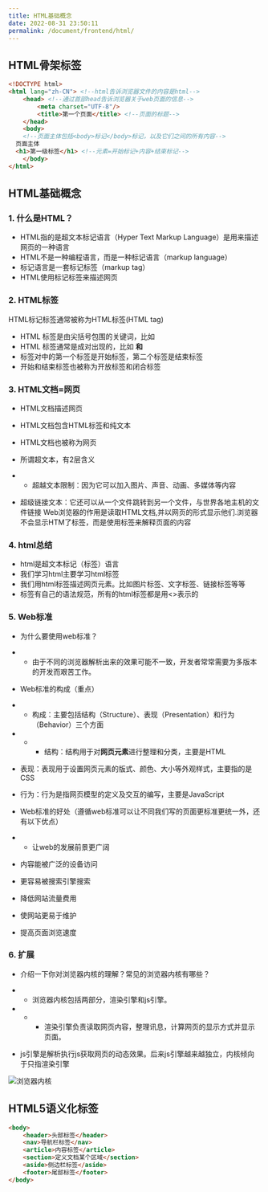 ```yaml
---
title: HTML基础概念
date: 2022-08-31 23:50:11
permalink: /document/frontend/html/
---
```


## HTML骨架标签

```html
<!DOCTYPE html>
<html lang="zh-CN"> <!--html告诉浏览器文件的内容是html-->
	<head> <!--通过首部head告诉浏览器关于web页面的信息-->
		<meta charset="UTF-8"/>
		<title>第一个页面</title> <!--页面的标题-->
	</head>
	<body>
	<!--页面主体包括<body>标记</body>标记，以及它们之间的所有内容-->
  页面主体
  <h1>第一级标签</h1> <!--元素=开始标记+内容+结束标记-->
	</body>
</html>
```

## HTML基础概念

### 1. 什么是HTML？

- HTML指的是超文本标记语言（Hyper Text Markup Language）是用来描述网页的一种语言
- HTML不是一种编程语言，而是一种标记语言（markup language）
- 标记语言是一套标记标签（markup tag）
- HTML使用标记标签来描述网页

### 2. HTML标签

HTML标记标签通常被称为HTML标签(HTML tag)

- HTML 标签是由尖括号包围的关键词，比如
- HTML 标签通常是成对出现的，比如  **和**
- 标签对中的第一个标签是开始标签，第二个标签是结束标签
- 开始和结束标签也被称为开放标签和闭合标签

### 3. HTML文档=网页

- HTML文档描述网页
- HTML文档包含HTML标签和纯文本
- HTML文档也被称为网页
- 所谓超文本，有2层含义

- - 超越文本限制：因为它可以加入图片、声音、动画、多媒体等内容
- 超级链接文本：它还可以从一个文件跳转到另一个文件，与世界各地主机的文件链接
  Web浏览器的作用是读取HTML文档,并以网页的形式显示他们.浏览器不会显示HTM了标签，而是使用标签来解释页面的内容

### 4. html总结

- html是超文本标记（标签）语言
- 我们学习html主要学习html标签
- 我们用html标签描述网页元素。比如图片标签、文字标签、链接标签等等
- 标签有自己的语法规范，所有的html标签都是用<>表示的

### 5. Web标准

- 为什么要使用web标准？

- - 由于不同的浏览器解析出来的效果可能不一致，开发者常常需要为多版本的开发而艰苦工作。

- Web标准的构成（重点）

- - 构成：主要包括结构（Structure）、表现（Presentation）和行为（Behavior）三个方面

- - - 结构：结构用于对**网页元素**进行整理和分类，主要是HTML
- 表现：表现用于设置网页元素的版式、颜色、大小等外观样式，主要指的是CSS
- 行为：行为是指网页模型的定义及交互的编写，主要是JavaScript

- Web标准的好处（遵循web标准可以让不同我们写的页面更标准更统一外，还有以下优点）

- - 让web的发展前景更广阔
- 内容能被广泛的设备访问
- 更容易被搜索引擎搜索
- 降低网站流量费用
- 使网站更易于维护
- 提高页面浏览速度

### 6. 扩展

- 介绍一下你对浏览器内核的理解？常见的浏览器内核有哪些？

- - 浏览器内核包括两部分，渲染引擎和js引擎。

- - - 渲染引擎负责读取网页内容，整理讯息，计算网页的显示方式并显示页面。
- js引擎是解析执行js获取网页的动态效果。后来js引擎越来越独立，内核倾向于只指渲染引擎

![浏览器内核](https://vuepres-images.oss-cn-shanghai.aliyuncs.com/frontend/html/html-01.png)

## HTML5语义化标签

```html
<body>
    <header>头部标签</header>
    <nav>导航栏标签</nav>
    <article>内容标签</article>
    <section>定义文档某个区域</section>
    <aside>侧边栏标签</aside>
    <footer>尾部标签</footer>
</body>
```
